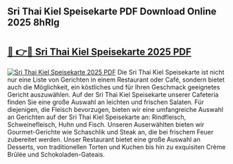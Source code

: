 ## Sri Thai Kiel Speisekarte PDF Download Online 2025 8hRlg

# <h2><a href="http://gc5yssu.nevu.top/?p=Sri+Thai+Kiel+Speisekarte">🔗 👉🔴 Sri Thai Kiel Speisekarte 2025 PDF</a></h2>

[![Sri Thai Kiel Speisekarte 2025 PDF](https://i.imgur.com/dBaPXMq.png)](http://gc5yssu.nevu.top/?p=Sri+Thai+Kiel+Speisekarte)
Die Sri Thai Kiel Speisekarte ist nicht nur eine Liste von Gerichten in einem Restaurant oder Café, sondern bietet auch die Möglichkeit, ein köstliches und für Ihren Geschmack geeignetes Gericht auszuwählen. Auf der Sri Thai Kiel Speisekarte unserer Cafeteria finden Sie eine große Auswahl an leichten und frischen Salaten. Für diejenigen, die Fleisch bevorzugen, bieten wir eine umfangreiche Auswahl an Gerichten auf der Sri Thai Kiel Speisekarte an: Rindfleisch, Schweinefleisch, Huhn und Fisch. Unseren Auserwählten bieten wir Gourmet-Gerichte wie Schaschlik und Steak an, die bei frischem Feuer zubereitet werden. Unser Restaurant bietet eine große Auswahl an Desserts, von traditionellen Torten und Kuchen bis hin zu exquisiten Crème Brûlée und Schokoladen-Gateais.
